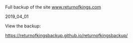 Full backup of the site www.returnofkings.com

2019_04_01

View the backup:

https://returnofkingsbackup.github.io/returnofkingsbackup/

